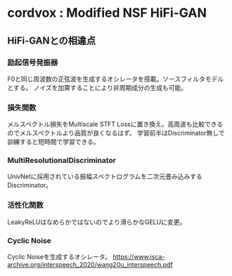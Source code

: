 # cordvox : Modified NSF HiFi-GAN

## HiFi-GANとの相違点
### 励起信号発振器
F0と同じ周波数の正弦波を生成するオシレータを搭載。ソースフィルタモデルとする。
ノイズを加算することにより非周期成分の生成も可能。

### 損失関数
メルスペクトル損失をMultiscale STFT Lossに置き換え。高周波も比較できるのでメルスペクトルより品質が良くなるはず。
学習前半はDiscriminator無しで訓練すると短時間で学習できる。

### MultiResolutionalDiscriminator
UnivNetに採用されている振幅スペクトログラムを二次元畳み込みするDiscriminator。

### 活性化関数
LeakyReLUはなめらかではないのでより滑らかなGELUに変更。

### Cyclic Noise
Cyclic Noiseを生成するオシレータ。
https://www.isca-archive.org/interspeech_2020/wang20u_interspeech.pdf
